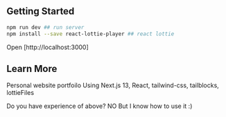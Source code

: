 

## Getting Started


```bash
npm run dev ## run server
npm install --save react-lottie-player ## react lottie
```

Open [http://localhost:3000]


## Learn More
Personal website portfoilo
Using Next.js 13, React, tailwind-css, tailblocks, lottieFiles

Do you have experience of above? NO
But I know how to use it :)



